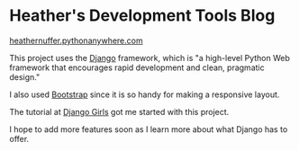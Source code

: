 Heather's Development Tools Blog
====================

[heathernuffer.pythonanywhere.com](
http://heathernuffer.pythonanywhere.com/)

This project uses the [Django](https://www.djangoproject.com/) framework, which
is "a high-level Python Web framework that encourages rapid development and
clean, pragmatic design."

I also used [Bootstrap](https://getbootstrap.com/) since it is so handy for making
a responsive layout.

The tutorial at [Django Girls](https://tutorial.djangogirls.org/en/) got me started with this project.

I hope to add more features soon as I learn more about what Django has to offer.
